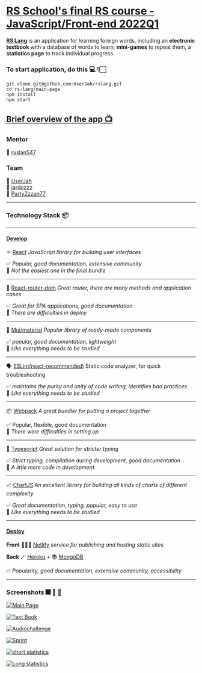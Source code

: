 # [RS School's final RS course - JavaScript/Front-end 2022Q1](https://rs.school/)

**[RS Lang](https://github.com/rolling-scopes-school/tasks/blob/master/tasks/stage-2/rs-lang/rslang.md)** is an application for learning foreign words, including an **electronic textbook** with a database of words to learn, **mini-games** to repeat them, a **statistics page** to track individual progress.

### To start application, do this 💻 👇🏻

```
git clone git@github.com:UserJah/rslang.git
cd rs-lang/main-page
npm install
npm start
```

## [Brief overview of the app 📺 ](https://youtu.be/SnHTTOM9OPY)

### Mentor

🦅 [ruslan547](https://github.com/ruslan547)

### Team

🐧 [UserJah](https://github.com/UserJah)<br/>
🦜 [jardozzz](https://github.com/jardozzz)<br/>
🦉 [PartyZzzan77](https://github.com/PartyZzzan77)

---

### Technology Stack 📦

---

#### [Develop](https://github.com/UserJah/rslang/pull/28)

⚛️ [React](https://www.npmjs.com/package/react) <em>JavaScript library for building user interfaces</em><br/>

✅ <em>Popular, good documentation, extensive community</em><br/>
🤔 <em>Not the easiest one in the final bundle</em><br/>

---

🚦 [React-router-dom](https://www.npmjs.com/package/react-router-dom) <em>Great router, there are many methods and application cases</em><br/>

✅ <em>Great for SPA applications, good documentation</em><br/>
🤔 <em>There are difficulties in deploy</em><br/>

---

🎨 [Mui/material](https://mui.com/) <em>Popular library of ready-made components</em><br/>

✅ <em>popular, good documentation, lightweight </em><br/>
🤔 <em>Like everything needs to be studied</em><br/>

---

🗣 [ESLint(react-recommended)](https://eslint.org/) Static code analyzer, for quick troubleshooting<br/>

✅ <em>maintains the purity and unity of code writing, identifies bad practices</em><br/>
🤔 <em>Like everything needs to be studied</em> <br/>

---

📦 [Webpack](https://webpack.js.org/) <em>A great bundler for putting a project together</em><br/>

✅ Popular, flexible, good documentation<br/>
🤔 <em>There were difficulties in setting up</em> <br/>

---

🦆 [Typescript](https://www.typescriptlang.org/) <em>Great solution for stricter typing </em><br/>

✅ <em>Strict typing, compilation during development, good documentation</em><br/>
🤔 <em>A little more code in development</em><br/>

---

📈 [ChartJS](https://www.chartjs.org/) <em>An excellent library for building all kinds of charts of different complexity </em><br/>

✅ <em>Great documentation, typing, popular, easy to use</em><br/>
🤔 <em>Like everything needs to be studied</em><br/>

---

#### [Deploy](https://develop1--lovely-crumble-05c09a.netlify.app/)

**Front** 🧙🏻‍♂️ [Netlify](https://www.netlify.com/) <em>service for publishing and hosting static sites</em>

**Back** 🪄 [Heroku](https://heroku.com) + 📚 [MongoDB](https://www.mongodb.com/)

✅ <em>Popularity, good documentation, extensive community, accessibility</em><br/>

---

### Screenshots 🎆 🎇 🌅

[![Main Page](https://i.postimg.cc/Vv06TCw4/Screenshot-2022-09-18-at-13-41-24.png)](https://postimg.cc/BPs4PtX1)

[![Text Book](https://i.postimg.cc/W1Z2vvQp/Screenshot-2022-09-18-at-13-42-27.png)](https://postimg.cc/FY9ty2rw)

[![Audiochallenge](https://i.postimg.cc/6pK9tSwd/Screenshot-2022-09-18-at-13-42-49.png)](https://postimg.cc/8jy8bZ75)

[![Sprint](https://i.postimg.cc/FFbWwnWt/Screenshot-2022-09-18-at-13-43-02.png)](https://postimg.cc/Z0Rxdjzj)

[![short statistics](https://i.postimg.cc/pVBCs5rR/Screenshot-2022-09-18-at-13-45-20.png)](https://postimg.cc/9zryMMyn)

[![Long statistics](https://i.postimg.cc/J4VyHpMh/Screenshot-2022-09-19-at-09-10-03.png)](https://postimg.cc/z37D9SLm)